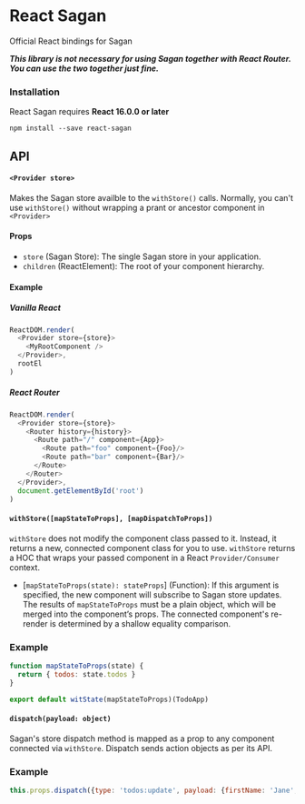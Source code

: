 # React Sagan
Official React bindings for Sagan

***This library is not necessary for using Sagan together with React Router. You can use the two together just fine.***


### Installation
React Sagan requires **React 16.0.0 or later**
```
npm install --save react-sagan
```

## API

#### `<Provider store>`
Makes the Sagan store availble to the `withStore()` calls. Normally, you can't use `withStore()` without wrapping a prant or ancestor component in `<Provider>`

#### Props
* `store` (Sagan Store): The single Sagan store in your application.
* `children` (ReactElement): The root of your component hierarchy.

#### Example

##### Vanilla React

```javascript
ReactDOM.render(
  <Provider store={store}>
    <MyRootComponent />
  </Provider>,
  rootEl
)
```

##### React Router

```javascript
ReactDOM.render(
  <Provider store={store}>
    <Router history={history}>
      <Route path="/" component={App}>
        <Route path="foo" component={Foo}/>
        <Route path="bar" component={Bar}/>
      </Route>
    </Router>
  </Provider>,
  document.getElementById('root')
)
```

#### `withStore([mapStateToProps], [mapDispatchToProps])`

`withStore` does not modify the component class passed to it. Instead, it returns a new, connected component class for you to use. `withStore` returns a HOC that wraps your passed component in a React `Provider/Consumer` context.

* [`mapStateToProps(state): stateProps`] (Function): If this argument is specified, the new component will subscribe to Sagan store updates. The results of `mapStateToProps` must be a plain object, which will be merged into the component’s props. The connected component's re-render is determined by a shallow equality comparison.

### Example

```javascript
function mapStateToProps(state) {
  return { todos: state.todos }
}

export default witState(mapStateToProps)(TodoApp)
```

#### `dispatch(payload: object)`
Sagan's store dispatch method is mapped as a prop to any component connected via `withStore`. Dispatch sends action objects as per its API.

### Example

```javascript
this.props.dispatch({type: 'todos:update', payload: {firstName: 'Jane', lastName: 'Doe'}})
```